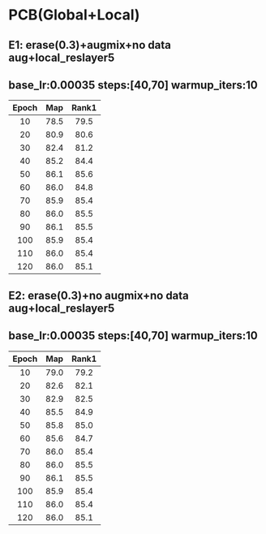 # PCB(Global+Local)
## E1: erase(0.3)+augmix+no data aug+local_reslayer5
## base_lr:0.00035 steps:[40,70] warmup_iters:10
|Epoch|Map|Rank1|
 |:------:|:------:|:------:|
 |10|78.5|79.5|
 |20|80.9|80.6|
 |30|82.4|81.2|
 |40|85.2|84.4|
 |50|86.1|85.6|
 |60|86.0|84.8|
 |70|85.9|85.4|
 |80|86.0|85.5|
 |90|86.1|85.5|
 |100|85.9|85.4|
 |110|86.0|85.4|
 |120|86.0|85.1|

## E2: erase(0.3)+no augmix+no data aug+local_reslayer5
## base_lr:0.00035 steps:[40,70] warmup_iters:10
|Epoch|Map|Rank1|
 |:------:|:------:|:------:|
 |10|79.0|79.2|
 |20|82.6|82.1|
 |30|82.9|82.5|
 |40|85.5|84.9|
 |50|85.8|85.0|
 |60|85.6|84.7|
 |70|86.0|85.4|
 |80|86.0|85.5|
 |90|86.1|85.5|
 |100|85.9|85.4|
 |110|86.0|85.4|
 |120|86.0|85.1|
